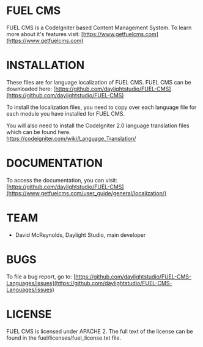 # FUEL CMS
FUEL CMS is a CodeIgniter based Content Management System. To learn more about
it's features visit:
[https://www.getfuelcms.com](https://www.getfuelcms.com)


# INSTALLATION
These files are for language localization of FUEL CMS. 
FUEL CMS can be downloaded here:
[https://github.com/daylightstudio/FUEL-CMS](https://github.com/daylightstudio/FUEL-CMS)

To install the localization files, you need to copy 
over each language file for each module you have installed for 
FUEL CMS.

You will also need to install the CodeIgniter 2.0 language
translation files which can be found here.
https://codeigniter.com/wiki/Language_Translation/


# DOCUMENTATION
To access the documentation, you can visit:
[https://github.com/daylightstudio/FUEL-CMS](https://www.getfuelcms.com/user_guide/general/localization/)


# TEAM
* David McReynolds, Daylight Studio, main developer


# BUGS
To file a bug report, go to:
[https://github.com/daylightstudio/FUEL-CMS-Languages/issues](https://github.com/daylightstudio/FUEL-CMS-Languages/issues)


# LICENSE
FUEL CMS is licensed under APACHE 2. The full text of the license can be found 
in the fuel/licenses/fuel_license.txt file.

